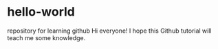 # hello-world
repository for learning github
Hi everyone!
I hope this Github tutorial will teach me some knowledge.
